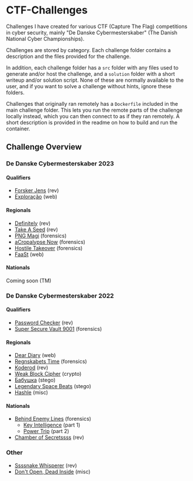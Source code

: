 # CTF-Challenges

Challenges I have created for various CTF (Capture The Flag) competitions in cyber security, mainly "De Danske Cybermesterskaber" (The Danish National Cyber Championships).

Challenges are stored by category. Each challenge folder contains a description and the files provided for the challenge.

In addition, each challenge folder has a `src` folder with any files used to generate and/or host the challenge, and a `solution` folder with a short writeup and/or solution script. None of these are normally available to the user, and if you want to solve a challenge without hints, ignore these folders.

Challenges that originally ran remotely has a `Dockerfile` included in the main challenge folder.
This lets you run the remote parts of the challenge locally instead, which you can then connect to as if they ran remotely.
A short description is provided in the readme on how to build and run the container.

## Challenge Overview

### De Danske Cybermesterskaber 2023

#### Qualifiers

* [Forsker Jens](/rev/forsker-jens/) (rev)
* [Exploração](/web/exploracao/) (web)

#### Regionals

* [Definitely](rev/definitely/) (rev)
* [Take A Seed](rev/take-a-seed/) (rev)
* [PNG Magi](forensics/png-magi/) (forensics)
* [aCropalypse Now](forensics/acropalypse-now/) (forensics)
* [Hostile Takeover](forensics/hostile-takeover/) (forensics)
* [FaaSt](web/faast/) (web)

#### Nationals

Coming soon (TM)

### De Danske Cybermesterskaber 2022

#### Qualifiers

* [Password Checker](/rev/password-checker/) (rev)
* [Super Secure Vault 9001](/forensics/super-secure-vault-9001/) (forensics)

#### Regionals

* [Dear Diary](web/dear-diary/) (web)
* [Regnskabets Time](forensics/regnskabets-time/) (forensics)
* [Koderod](rev/koderod/) (rev)
* [Weak Block Cipher](crypto/weak-block-cipher/) (crypto)
* [Бабушка](stego/babushka/) (stego)
* [Legendary Space Beats](stego/legendary-space-beats/) (stego)
* [Hashle](misc/hashle/) (misc)

#### Nationals

* [Behind Enemy Lines](forensics/behind-enemy-lines/) (forensics)
  * [Key Intelligence](forensics/behind-enemy-lines/key_intelligence/) (part 1)
  * [Power Trip](forensics/behind-enemy-lines/power_trip/) (part 2)
* [Chamber of Secretssss](rev/chamber-of-secretssss/) (rev)

### Other

* [Ssssnake Whisperer](/rev/ssssnake-whisperer/) (rev)
* [Don't Open, Dead Inside](/misc/dont_open_dead_inside/) (misc)
